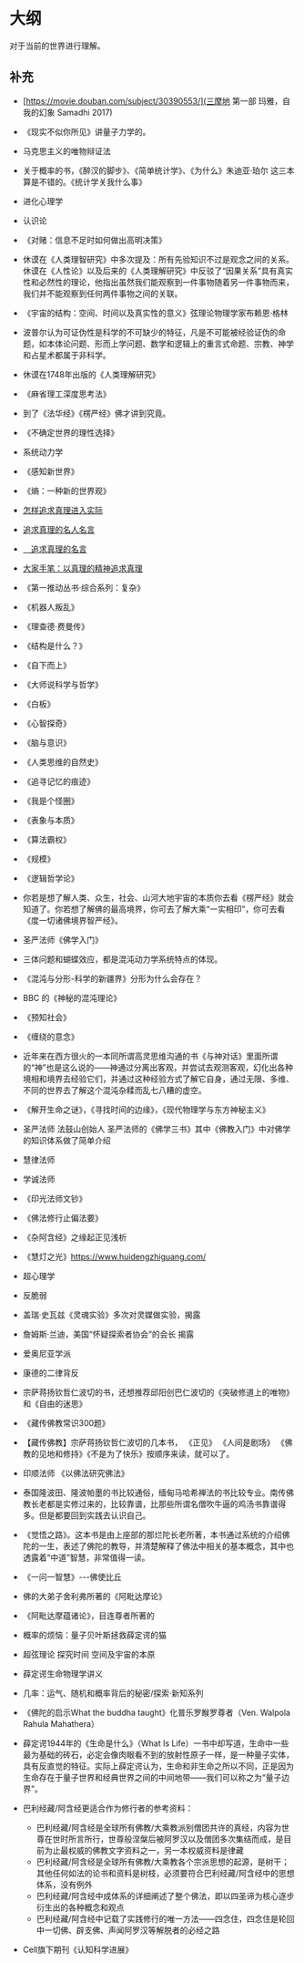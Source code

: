 # 大纲

对于当前的世界进行理解。


## 补充





- [https://movie.douban.com/subject/30390553/](三摩地 第一部 玛雅，自我的幻象 Samadhi 2017)



- 《现实不似你所见》讲量子力学的。
- 马克思主义的唯物辩证法
- 关于概率的书，《醉汉的脚步》、《简单统计学》、《为什么》朱迪亚·珀尔 这三本算是不错的。《统计学关我什么事》
- 进化心理学
- 认识论
- 《对赌：信息不足时如何做出高明决策》
- 休谟在《人类理智研究》中多次提及：所有先验知识不过是观念之间的关系。休谟在《人性论》以及后来的《人类理解研究》中反驳了“因果关系”具有真实性和必然性的理论，他指出虽然我们能观察到一件事物随着另一件事物而来，我们并不能观察到任何两件事物之间的关联。
- 《宇宙的结构：空间、时间以及真实性的意义》弦理论物理学家布赖恩·格林
- 波普尔认为可证伪性是科学的不可缺少的特征，凡是不可能被经验证伪的命题，如本体论问题、形而上学问题、数学和逻辑上的重言式命题、宗教、神学和占星术都属于非科学。
- 休谟在1748年出版的《人类理解研究》
- 《麻省理工深度思考法》
- 到了《法华经》《楞严经》佛才讲到究竟。
- 《不确定世界的理性选择》
- 系统动力学
- 《感知新世界》
- 《熵：一种新的世界观》
- [怎样追求真理进入实际](https://www.hidden-advent.org/classic-preach-110.html)
- [追求真理的名人名言](http://www.1juzi.com/new/9911.html)
- [　追求真理的名言](https://www.lz13.cn/mingrenmingyan/13520.html)
- [大家手笔：以真理的精神追求真理](http://theory.people.com.cn/n1/2018/0515/c40531-29990326.html)

- 《第一推动丛书·综合系列：复杂》
- 《机器人叛乱》
- 《理查德·费曼传》
- 《结构是什么？》
- 《自下而上》
- 《大师说科学与哲学》
- 《白板》
- 《心智探奇》
- 《脑与意识》
- 《人类思维的自然史》
- 《追寻记忆的痕迹》
- 《我是个怪圈》
- 《表象与本质》
- 《算法霸权》
- 《规模》


- 《逻辑哲学论》


- 你若是想了解人类、众生，社会、山河大地宇宙的本质你去看《楞严经》就会知道了。你若想了解佛的最高境界，你可去了解大乘“一实相印”，你可去看《度一切诸佛境界智严经》。
- 圣严法师《佛学入门》


- 三体问题和蝴蝶效应，都是混沌动力学系统特点的体现。

- 《混沌与分形-科学的新疆界》分形为什么会存在？
- BBC 的《神秘的混沌理论》
- 《预知社会》


- 《缠绕的意念》

- 近年来在西方很火的一本同所谓高灵思维沟通的书《与神对话》里面所谓的“神”也是这么说的——神通过分离出客观，并尝试去观测客观，幻化出各种境相和境界去经验它们，并通过这种经验方式了解它自身，通过无限、多维、不同的世界去了解这个混沌杂糅而乱七八糟的虚空。


- 《解开生命之谜》，《寻找时间的边缘》，《现代物理学与东方神秘主义》


- 圣严法师 法鼓山创始人  圣严法师的《佛学三书》其中《佛教入门》中对佛学的知识体系做了简单介绍
- 慧律法师
- 学诚法师

- 《印光法师文钞》
- 《佛法修行止偏法要》

- 《杂阿含经》之缘起正见浅析

- 《慧灯之光》https://www.huidengzhiguang.com/

- 超心理学

- 反脆弱


- 盖瑞‧史瓦兹《灵魂实验》多次对灵媒做实验，揭露
- 詹姆斯·兰迪，美国“怀疑探索者协会”的会长  揭露



- 爱奥尼亚学派

- 康德的二律背反



- 宗萨蒋扬钦哲仁波切的书，还想推荐邱阳创巴仁波切的《突破修道上的唯物》和《自由的迷思》
- 《藏传佛教常识300题》
- 【藏传佛教】宗萨蒋扬钦哲仁波切的几本书， 《正见》 《人间是剧场》 《佛教的见地和修持》《不是为了快乐》按顺序来读，就可以了。


- 印顺法师 《以佛法研究佛法》
- 泰国隆波田、隆波帕墨的书比较通俗，缅甸马哈希禅法的书比较专业。南传佛教长老都是实修过来的，比较靠谱，比那些所谓名僧吹牛逼的鸡汤书靠谱得多。但是都要回到实践去认识自己。



- 《觉悟之路》。这本书是由上座部的那烂陀长老所著，本书通过系统的介绍佛陀的一生，表述了佛陀的教导，并清楚解释了佛法中相关的基本概念，其中也透露着“中道”智慧，非常值得一读。
- 《一问一智慧》---佛使比丘


- 佛的大弟子舍利弗所著的《阿毗达摩论》
- 《阿毗达摩蕴诸论》，目连尊者所著的


- 概率的烦恼：量子贝叶斯拯救薛定谔的猫

- 超弦理论 探究时间 空间及宇宙的本原
- 薛定谔生命物理学讲义
- 几率：运气、随机和概率背后的秘密/探索·新知系列



- 《佛陀的启示What the buddha taught》化普乐罗睺罗尊者（Ven. Walpola Rahula Mahathera）



- 薛定谔1944年的《生命是什么》（What Is Life）一书中却写道，生命中一些最为基础的砖石，必定会像肉眼看不到的放射性原子一样，是一种量子实体，具有反直觉的特征。实际上薛定谔认为，生命和非生命之所以不同，正是因为生命存在于量子世界和经典世界之间的中间地带——我们可以称之为“量子边界”。




- 巴利经藏/阿含经更适合作为修行者的参考资料：
    - 巴利经藏/阿含经是全球所有佛教/大乘教派别僧团共许的真经，内容为世尊在世时所言所行，世尊般涅槃后被阿罗汉以及僧团多次集结而成，是目前为止最权威的佛教文字资料之一，另一本权威资料是律藏
    - 巴利经藏/阿含经是全球所有佛教/大乘教各个宗派思想的起源，是树干；其他任何如法的论书和资料是树枝，必须要符合巴利经藏/阿含经中的思想体系，没有例外
    - 巴利经藏/阿含经中成体系的详细阐述了整个佛法，即以四圣谛为核心逐步衍生出的各种概念和观点
    - 巴利经藏/阿含经中记载了实践修行的唯一方法——四念住，四念住是轮回中一切佛、辟支佛、声闻阿罗汉等解脱者的必经之路



- Cell旗下期刊《认知科学进展》

